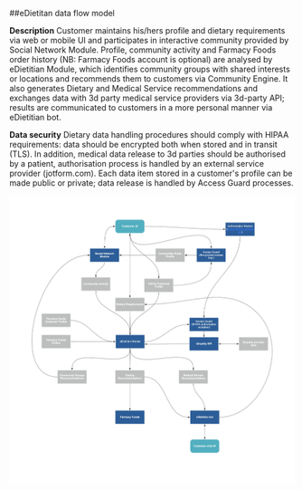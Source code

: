 ##eDietitan data flow model

**Description**
Customer maintains his/hers profile and dietary requirements via web or mobile UI and participates in interactive community provided by Social Network Module. Profile, community activity and Farmacy Foods order history (NB: Farmacy Foods account is optional) are analysed by eDietitian Module, which identifies community groups with shared interests or locations and recommends them to customers via Community Engine. It also generates Dietary and Medical Service recommendations and exchanges data with 3d party medical service providers via 3d-party API; results are communicated to customers in a more personal manner via eDietitian bot.

**Data security**
Dietary data handling procedures should comply with HIPAA requirements: data should be encrypted both when stored and in transit (TLS). In addition, medical data release to 3d parties should be authorised by a patient, authorisation process is handled by an external service provider (jotform.com). Each data item stored in a customer's profile can be made public or private; data release is handled by Access Guard processes.

![edietician](../images/edietician.jpg "edietician")